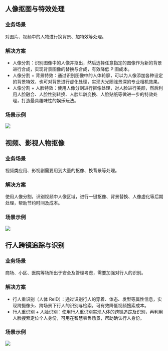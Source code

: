 ## 人像抠图与特效处理
### 业务场景
对图片、视频中的人物进行换背景、加特效等处理。
### 解决方案
- 人像分割：识别图像中的人像并抠出，然后选择任意指定的图像作为新的背景进行合成，实现背景图像的替换与合成，有效降低 P 图成本。
- 人像分割 + 背景特效：通过识别图像中的人体轮廓，可以为人像添加各种设定的背景特效，也可对背景进行虚化处理，实现大光圈浅景深的专业相机效果。
- 人像分割 + 人脸特效：使用人像分割进行抠像处理，对人脸进行美颜，然后利用人脸融合、人脸性别转换、人脸年龄变换、人脸贴纸等做进一步的特效处理，打造最具趣味性的娱乐玩法。
 
### 场景示例
![](https://main.qcloudimg.com/raw/04f0b9ce65cf14a1a3cda327caeaff5d.png)

## 视频、影视人物抠像
### 业务场景
视频类应用、影视剧需要用到大量的抠像、换背景等处理。
### 解决方案
使用人像分割，识别视频中人像区域，进行一键抠像、背景替换、人像虚化等后期处理，帮助节约时间及成本。

### 场景示例
![](https://main.qcloudimg.com/raw/2e6033b706e237377233c8a6c7bea9a8.png)

## 行人跨镜追踪与识别
### 业务场景
商场、小区、医院等场所出于安全及管理考虑，需要加强对行人的识别。
### 解决方案
- 行人重识别（人体 ReID）：通过识别行人的穿着、体态、发型等属性信息，实现跨摄像头、跨场景下行人的识别与检索，可有效降低视频搜索成本。 
- 行人重识别 + 人脸识别：使用行人重识别实现人体的跨镜追踪及识别，再利用人脸搜索定位个人身份，可用在智慧零售场景，帮助确认行人身份。

### 场景示例
![](https://main.qcloudimg.com/raw/90e4ec23daa7bc11d0ade52a2b68e2d2.png)

